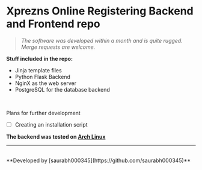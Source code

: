 # Xprezns Online Registering Backend and Frontend repo

>*The software was developed within a month and is quite rugged. Merge requests are welcome.*

**Stuff included in the repo:**
* Jinja template files
* Python Flask Backend
* NginX as the web server
* PostgreSQL for the database backend

<br>

Plans for further development
- [ ] Creating an installation script


**The backend was tested on [Arch Linux](https://archlinux.org)**

<hr><br>
**Developed by [saurabh000345](https://github.com/saurabh000345)**
